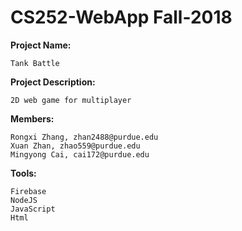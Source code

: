 # CS252-WebApp Fall-2018
__Project Name:__
    
    Tank Battle

__Project Description:__
    
    2D web game for multiplayer

__Members:__

    Rongxi Zhang, zhan2488@purdue.edu
    Xuan Zhan, zhao559@purdue.edu
    Mingyong Cai, cai172@purdue.edu

__Tools:__
    
    Firebase
    NodeJS
    JavaScript
    Html
